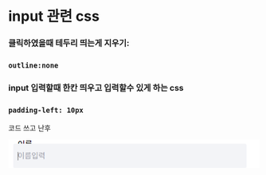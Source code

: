 # input 관련 css

### 클릭하였을때 테두리 띄는게 지우기: 

### `outline:none`


### input 입력할때 한칸 띄우고 입력할수 있게 하는 css

### `padding-left: 10px`

코드 쓰고 난후 

![alt text](image-3.png)